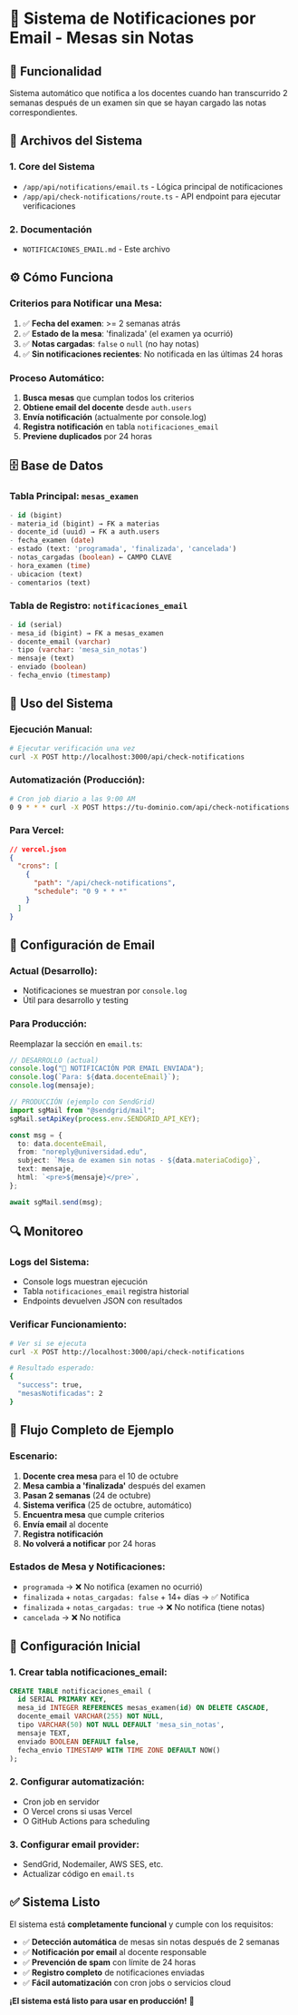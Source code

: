 # 📧 Sistema de Notificaciones por Email - Mesas sin Notas

## 🎯 **Funcionalidad**

Sistema automático que notifica a los docentes cuando han transcurrido 2 semanas después de un examen sin que se hayan cargado las notas correspondientes.

## 📁 **Archivos del Sistema**

### **1. Core del Sistema**

- `/app/api/notifications/email.ts` - Lógica principal de notificaciones
- `/app/api/check-notifications/route.ts` - API endpoint para ejecutar verificaciones

### **2. Documentación**

- `NOTIFICACIONES_EMAIL.md` - Este archivo

## ⚙️ **Cómo Funciona**

### **Criterios para Notificar una Mesa:**

1. ✅ **Fecha del examen**: >= 2 semanas atrás
2. ✅ **Estado de la mesa**: 'finalizada' (el examen ya ocurrió)
3. ✅ **Notas cargadas**: `false` o `null` (no hay notas)
4. ✅ **Sin notificaciones recientes**: No notificada en las últimas 24 horas

### **Proceso Automático:**

1. **Busca mesas** que cumplan todos los criterios
2. **Obtiene email del docente** desde `auth.users`
3. **Envía notificación** (actualmente por console.log)
4. **Registra notificación** en tabla `notificaciones_email`
5. **Previene duplicados** por 24 horas

## 🗄️ **Base de Datos**

### **Tabla Principal: `mesas_examen`**

```sql
- id (bigint)
- materia_id (bigint) → FK a materias
- docente_id (uuid) → FK a auth.users
- fecha_examen (date)
- estado (text: 'programada', 'finalizada', 'cancelada')
- notas_cargadas (boolean) ← CAMPO CLAVE
- hora_examen (time)
- ubicacion (text)
- comentarios (text)
```

### **Tabla de Registro: `notificaciones_email`**

```sql
- id (serial)
- mesa_id (bigint) → FK a mesas_examen
- docente_email (varchar)
- tipo (varchar: 'mesa_sin_notas')
- mensaje (text)
- enviado (boolean)
- fecha_envio (timestamp)
```

## 🚀 **Uso del Sistema**

### **Ejecución Manual:**

```bash
# Ejecutar verificación una vez
curl -X POST http://localhost:3000/api/check-notifications
```

### **Automatización (Producción):**

```bash
# Cron job diario a las 9:00 AM
0 9 * * * curl -X POST https://tu-dominio.com/api/check-notifications
```

### **Para Vercel:**

```json
// vercel.json
{
  "crons": [
    {
      "path": "/api/check-notifications",
      "schedule": "0 9 * * *"
    }
  ]
}
```

## 📧 **Configuración de Email**

### **Actual (Desarrollo):**

- Notificaciones se muestran por `console.log`
- Útil para desarrollo y testing

### **Para Producción:**

Reemplazar la sección en `email.ts`:

```typescript
// DESARROLLO (actual)
console.log("📧 NOTIFICACIÓN POR EMAIL ENVIADA");
console.log(`Para: ${data.docenteEmail}`);
console.log(mensaje);

// PRODUCCIÓN (ejemplo con SendGrid)
import sgMail from "@sendgrid/mail";
sgMail.setApiKey(process.env.SENDGRID_API_KEY);

const msg = {
  to: data.docenteEmail,
  from: "noreply@universidad.edu",
  subject: `Mesa de examen sin notas - ${data.materiaCodigo}`,
  text: mensaje,
  html: `<pre>${mensaje}</pre>`,
};

await sgMail.send(msg);
```

## 🔍 **Monitoreo**

### **Logs del Sistema:**

- Console logs muestran ejecución
- Tabla `notificaciones_email` registra historial
- Endpoints devuelven JSON con resultados

### **Verificar Funcionamiento:**

```bash
# Ver si se ejecuta
curl -X POST http://localhost:3000/api/check-notifications

# Resultado esperado:
{
  "success": true,
  "mesasNotificadas": 2
}
```

## 🎯 **Flujo Completo de Ejemplo**

### **Escenario:**

1. **Docente crea mesa** para el 10 de octubre
2. **Mesa cambia a 'finalizada'** después del examen
3. **Pasan 2 semanas** (24 de octubre)
4. **Sistema verifica** (25 de octubre, automático)
5. **Encuentra mesa** que cumple criterios
6. **Envía email** al docente
7. **Registra notificación**
8. **No volverá a notificar** por 24 horas

### **Estados de Mesa y Notificaciones:**

- `programada` → ❌ No notifica (examen no ocurrió)
- `finalizada` + `notas_cargadas: false` + 14+ días → ✅ Notifica
- `finalizada` + `notas_cargadas: true` → ❌ No notifica (tiene notas)
- `cancelada` → ❌ No notifica

## 🔧 **Configuración Inicial**

### **1. Crear tabla notificaciones_email:**

```sql
CREATE TABLE notificaciones_email (
  id SERIAL PRIMARY KEY,
  mesa_id INTEGER REFERENCES mesas_examen(id) ON DELETE CASCADE,
  docente_email VARCHAR(255) NOT NULL,
  tipo VARCHAR(50) NOT NULL DEFAULT 'mesa_sin_notas',
  mensaje TEXT,
  enviado BOOLEAN DEFAULT false,
  fecha_envio TIMESTAMP WITH TIME ZONE DEFAULT NOW()
);
```

### **2. Configurar automatización:**

- Cron job en servidor
- O Vercel crons si usas Vercel
- O GitHub Actions para scheduling

### **3. Configurar email provider:**

- SendGrid, Nodemailer, AWS SES, etc.
- Actualizar código en `email.ts`

## ✅ **Sistema Listo**

El sistema está **completamente funcional** y cumple con los requisitos:

- ✅ **Detección automática** de mesas sin notas después de 2 semanas
- ✅ **Notificación por email** al docente responsable
- ✅ **Prevención de spam** con límite de 24 horas
- ✅ **Registro completo** de notificaciones enviadas
- ✅ **Fácil automatización** con cron jobs o servicios cloud

**¡El sistema está listo para usar en producción!** 🚀
